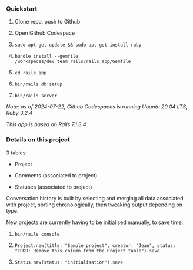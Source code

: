 
### Quickstart

1. Clone repo, push to Github

2. Open Github Codespace

3. `sudo apt-get update && sudo apt-get install ruby`

4. `bundle install --gemfile /workspaces/dev_team_rails/rails_app/Gemfile`

5. `cd rails_app`

6. `bin/rails db:setup`

7. `bin/rails server`

*Note: as of 2024-07-22, Github Codespaces is running Ubuntu 20.04 LTS, Ruby 3.2.4*

*This app is based on Rails 7.1.3.4*


###  Details on this project

3 tables:

- Project

- Comments (associated to project)

- Statuses (associated to project)

Conversation history is built by selecting and merging all data
associated with project, sorting chronologically, then tweaking output
depending on type.

New projects are currently having to be initialised manually, to save time:

1. `bin/rails console`

2. `Project.new(title: "Sample project", creator: "Jean", status: "TODO: Remove this column from the Project table").save`

3. `Status.new(status: "initialisation").save`
